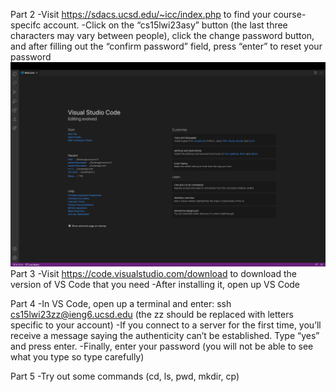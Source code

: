Part 2
-Visit https://sdacs.ucsd.edu/~icc/index.php to find your course-specifc account. 
-Click on the “cs15lwi23asy” button (the last three characters may vary between people), click the change password button, and after filling out the “confirm password” field, press “enter” to reset your password
![image](vs.png)
Part 3
-Visit https://code.visualstudio.com/download to download the version of VS Code that you need
-After installing it, open up VS Code

Part 4
-In VS Code, open up a terminal and enter: ssh cs15lwi23zz@ieng6.ucsd.edu (the zz should be replaced with letters specific to your account)
-If you connect to a server for the first time, you’ll receive a message saying the authenticity can’t be established. Type “yes” and press enter.
-Finally, enter your password (you will not be able to see what you type so type carefully)

Part 5
-Try out some commands (cd, ls, pwd, mkdir, cp)
